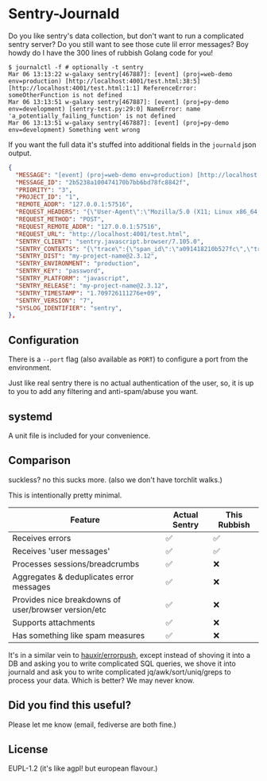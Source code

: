 # Sentry-Journald

Do you like sentry's data collection, but don't want to run a complicated sentry server? Do you still want to see those cute lil error messages?
Boy howdy do I have the 300 lines of rubbish Golang code for you!

```
$ journalctl -f # optionally -t sentry
Mar 06 13:13:22 w-galaxy sentry[467887]: [event] (proj=web-demo env=production) [http://localhost:4001/test.html:38:5] [http://localhost:4001/test.html:1:1] ReferenceError: someOtherFunction is not defined
Mar 06 13:13:51 w-galaxy sentry[467887]: [event] (proj=py-demo env=development) [sentry-test.py:29:0] NameError: name 'a_potentially_failing_function' is not defined
Mar 06 13:13:51 w-galaxy sentry[467887]: [event] (proj=py-demo env=development) Something went wrong
```

If you want the full data it's stuffed into additional fields in the `journald` json output.

```json
{
  "MESSAGE": "[event] (proj=web-demo env=production) [http://localhost:4001/test.html:38:5] [http://localhost:4001/test.html:1:1] ReferenceError: someOtherFunction is not defined",
  "MESSAGE_ID": "2b5238a100474170b7bb6bd78fc8842f",
  "PRIORITY": "3",
  "PROJECT_ID": "1",
  "REMOTE_ADDR": "127.0.0.1:57516",
  "REQUEST_HEADERS": "{\"User-Agent\":\"Mozilla/5.0 (X11; Linux x86_64; rv:122.0) Gecko/20100101 Firefox/122.0\"}",
  "REQUEST_METHOD": "POST",
  "REQUEST_REMOTE_ADDR": "127.0.0.1:57516",
  "REQUEST_URL": "http://localhost:4001/test.html",
  "SENTRY_CLIENT": "sentry.javascript.browser/7.105.0",
  "SENTRY_CONTEXTS": "{\"trace\":{\"span_id\":\"a091418210b527fc\",\"trace_id\":\"64c9cb5312174c04be784ebdd66d094e\"}}",
  "SENTRY_DIST": "my-project-name@2.3.12",
  "SENTRY_ENVIRONMENT": "production",
  "SENTRY_KEY": "password",
  "SENTRY_PLATFORM": "javascript",
  "SENTRY_RELEASE": "my-project-name@2.3.12",                                                                                                                                                                   "SENTRY_SERVER_NAME": "",
  "SENTRY_TIMESTAMP": "1.709726111276e+09",
  "SENTRY_VERSION": "7",
  "SYSLOG_IDENTIFIER": "sentry",
},
```

## Configuration

There is a `--port` flag (also available as `PORT`) to configure a port from the environment.

Just like real sentry there is no actual authentication of the user, so, it is up to you to add any filtering and anti-spam/abuse you want.

## systemd

A unit file is included for your convenience.

## Comparison

suckless? no this sucks more. (also we don't have torchlit walks.)

This is intentionally pretty minimal.

Feature | Actual Sentry | This Rubbish
--- | --- | ---
Receives errors | ✅ | ✅
Receives 'user messages' | ✅ | ✅
Processes sessions/breadcrumbs | ✅ | ❌
Aggregates & deduplicates error messages | ✅ | ❌
Provides nice breakdowns of user/browser version/etc | ✅ | ❌
Supports attachments | ✅ | ❌
Has something like spam measures | ✅ | ❌

It's in a similar vein to [hauxir/errorpush](https://github.com/hauxir/errorpush), except instead of shoving it into a DB and asking you to write complicated SQL queries, we shove it into journald and ask you to write complicated jq/awk/sort/uniq/greps to process your data. Which is better? We may never know.

## Did you find this useful?

Please let me know (email, fediverse are both fine.)

## License

EUPL-1.2 (it's like agpl! but european flavour.)
